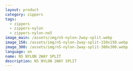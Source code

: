 ```yaml
---
layout: product
category: zippers
tags:
  - zippers
  - zippers-nylon
  - zippers-nylon-no5
image_main: /assets/img/n5-nylon-2way-split.webp
image_150: /assets/img/n5-nylon-2way-split-150x150.webp
image_300: /assets/img/n5-nylon-2way-split-300x300.webp
language: en
name: N5 NYLON 2WAY SPLIT
description: N5 NYLON 2WAY SPLIT
---
```

